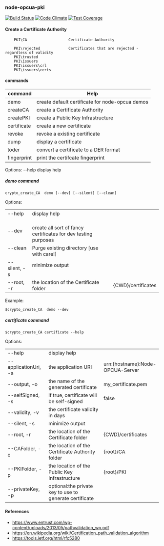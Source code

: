 ### node-opcua-pki

[![Build Status](https://travis-ci.org/node-opcua/node-opcua-pki.png?branch=master)](https://travis-ci.org/node-opcua/node-opcua-pki)
[![Code Climate](https://codeclimate.com/github/node-opcua/node-opcua-pki/badges/gpa.svg)](https://codeclimate.com/github/node-opcua/node-opcua-pki)
[![Test Coverage](https://codeclimate.com/github/node-opcua/node-opcua-pki/badges/coverage.svg)](https://codeclimate.com/github/node-opcua/node-opcua-pki/coverage)

#### Create a Certificate Authority

```
    PKI\CA                   Certificate Authority

    PKI\rejected             Certificates that are rejected - regardless of validity
    PKI\trusted
    PKI\issuers
    PKI\issuers\crl
    PKI\issuers\certs
```

#### commands

| command     | Help                                            |
| ----------- | ----------------------------------------------- |
| demo        | create default certificate for node-opcua demos |
| createCA    | create a Certificate Authority                  |
| createPKI   | create a Public Key Infrastructure              |
| certificate | create a new certificate                        |
| revoke      | revoke a existing certificate                   |
| dump        | display a certificate                           |
| toder       | convert a certificate to a DER format           |
| fingerprint | print the certifcate fingerprint                |

Options:
--help display help

##### demo command

```
crypto_create_CA  demo [--dev] [--silent] [--clean]
```

Options:

|              |                                                                |                    |
| ------------ | -------------------------------------------------------------- | ------------------ |
| --help       | display help                                                   |                    |
| --dev        | create all sort of fancy certificates for dev testing purposes |                    |
| --clean      | Purge existing directory [use with care!]                      |                    |
| --silent, -s | minimize output                                                |                    |
| --root, -r   | the location of the Certificate folder                         | {CWD}/certificates |

Example:

```
$crypto_create_CA  demo --dev
```

##### certificate command

```
$crypto_create_CA certificate --help
```

Options:

|                      |                                                         |                                  |
| -------------------- | ------------------------------------------------------- | -------------------------------- |
| --help               | display help                                            |                                  |
| --applicationUri, -a | the application URI                                     | urn:{hostname}:Node-OPCUA-Server |
| --output, -o         | the name of the generated certificate                   | my_certificate.pem               |
| --selfSigned, -s     | if true, certificate will be self-signed                | false                            |
| --validity, -v       | the certificate validity in days                        |                                  |
| --silent, -s         | minimize output                                         |                                  |
| --root, -r           | the location of the Certificate folder                  | {CWD}/certificates               |
| --CAFolder, -c       | the location of the Certificate Authority folder        | {root}/CA                        |
| --PKIFolder, -p      | the location of the Public Key Infrastructure           | {root}/PKI                       |
| --privateKey, -p     | optional:the private key to use to generate certificate |                                  |

#### References

-   https://www.entrust.com/wp-content/uploads/2013/05/pathvalidation_wp.pdf
-   https://en.wikipedia.org/wiki/Certification_path_validation_algorithm
-   https://tools.ietf.org/html/rfc5280
